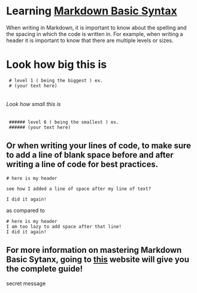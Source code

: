 # Learning [Markdown Basic Syntax](https://www.markdownguide.org/basic-syntax/#images-1)

When writing in Markdown, it is important to know about the spelling and the spacing in which the code is written in. For example, when writing a header it is important to know that there are multiple levels or sizes.

# Look how big this is
 
 ``` 
  # level 1 ( being the biggest ) ex.
  # (your text here)
  
 ```
 
###### Look how small this is
 
 ```
  ###### level 6 ( being the smallest ) ex.
  ###### (your text here)
 ```
 
## Or when writing your lines of code, to make sure to add a line of blank space before and after writing a line of code for best practices. 
 
 ```
 # here is my header
 
 see how I added a line of space after my line of text?
 
 I did it again!
 
 ```
 
 as compared to 
 
 ```
 # here is my header
 I am too lazy to add space after that line!
 I did it again!
 
 ```
 
## For more information on mastering Markdown Basic Sytanx, going to [this](https://www.markdownguide.org/basic-syntax/#images-1) website will give you the complete guide!

secret message
